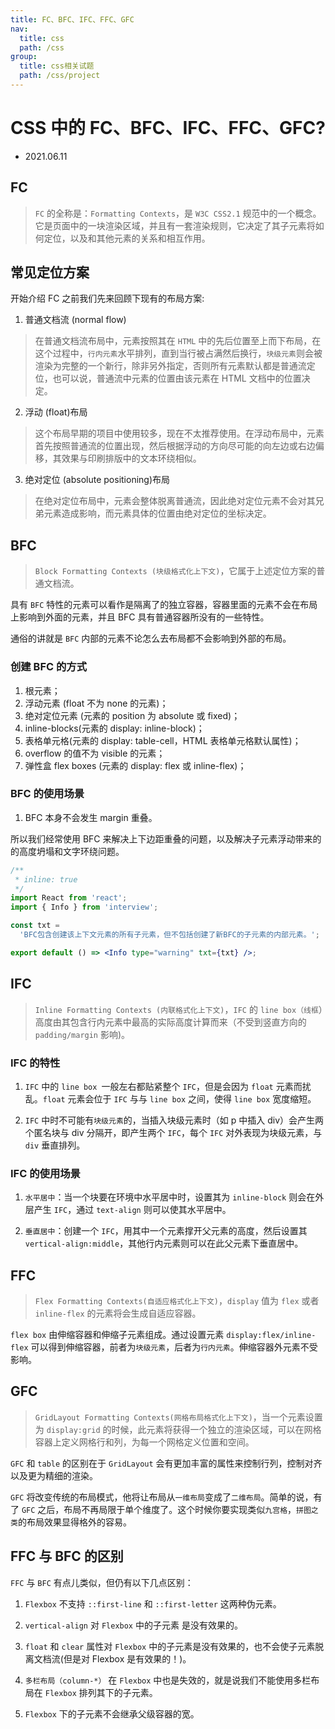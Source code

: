 ```yaml
---
title: FC、BFC、IFC、FFC、GFC
nav:
  title: css
  path: /css
group:
  title: css相关试题
  path: /css/project
---
```


# CSS 中的 FC、BFC、IFC、FFC、GFC?

- 2021.06.11

## FC

> `FC` 的全称是：`Formatting Contexts`，是 `W3C CSS2.1` 规范中的一个概念。它是页面中的一块渲染区域，并且有一套渲染规则，它决定了其子元素将如何定位，以及和其他元素的关系和相互作用。

## 常见定位方案

开始介绍 FC 之前我们先来回顾下现有的布局方案:

1. 普通文档流 (normal flow)

> 在普通文档流布局中，元素按照其在 `HTML` 中的先后位置至上而下布局，在这个过程中，`行内元素`水平排列，直到当行被占满然后换行，`块级元素`则会被渲染为完整的一个新行，除非另外指定，否则所有元素默认都是普通流定位，也可以说，普通流中元素的位置由该元素在 HTML 文档中的位置决定。

2. 浮动 (float)布局

> 这个布局早期的项目中使用较多，现在不太推荐使用。在浮动布局中，元素首先按照普通流的位置出现，然后根据浮动的方向尽可能的向左边或右边偏移，其效果与印刷排版中的文本环绕相似。

3. 绝对定位 (absolute positioning)布局

> 在绝对定位布局中，元素会整体脱离普通流，因此绝对定位元素不会对其兄弟元素造成影响，而元素具体的位置由绝对定位的坐标决定。

## BFC

> `Block Formatting Contexts (块级格式化上下文)`，它属于上述定位方案的普通文档流。

具有 `BFC` 特性的元素可以看作是隔离了的独立容器，容器里面的元素不会在布局上影响到外面的元素，并且 BFC 具有普通容器所没有的一些特性。

通俗的讲就是 `BFC` 内部的元素不论怎么去布局都不会影响到外部的布局。

### 创建 BFC 的方式

1. 根元素；
2. 浮动元素 (float 不为 none 的元素)；
3. 绝对定位元素 (元素的 position 为 absolute 或 fixed)；
4. inline-blocks(元素的 display: inline-block)；
5. 表格单元格(元素的 display: table-cell，HTML 表格单元格默认属性)；
6. overflow 的值不为 visible 的元素；
7. 弹性盒 flex boxes (元素的 display: flex 或 inline-flex)；

### BFC 的使用场景

1. BFC 本身不会发生 margin 重叠。

所以我们经常使用 BFC 来解决上下边距重叠的问题，以及解决子元素浮动带来的的高度坍塌和文字环绕问题。

```jsx
/**
 * inline: true
 */
import React from 'react';
import { Info } from 'interview';

const txt =
  'BFC包含创建该上下文元素的所有子元素，但不包括创建了新BFC的子元素的内部元素。';

export default () => <Info type="warning" txt={txt} />;
```

## IFC

> `Inline Formatting Contexts (内联格式化上下文)`，`IFC` 的 `line box（线框`）高度由其包含行内元素中最高的实际高度计算而来（不受到竖直方向的 `padding/margin` 影响)。

### IFC 的特性

1. `IFC` 中的 `line box `一般左右都贴紧整个 `IFC`，但是会因为 `float` 元素而扰乱。`float` 元素会位于 `IFC` 与与 `line box` 之间，使得 `line box` 宽度缩短。

2. `IFC` 中时不可能有`块级元素`的，当插入块级元素时（如 p 中插入 div）会产生两个匿名块与 div 分隔开，即产生两个 `IFC`，每个 `IFC` 对外表现为块级元素，与 `div` 垂直排列。

### IFC 的使用场景

1. `水平居中`：当一个块要在环境中水平居中时，设置其为 `inline-block` 则会在外层产生 `IFC`，通过 `text-align` 则可以使其水平居中。

2. `垂直居中`：创建一个 `IFC`，用其中一个元素撑开父元素的高度，然后设置其 `vertical-align:middle`，其他行内元素则可以在此父元素下垂直居中。

## FFC

> `Flex Formatting Contexts(自适应格式化上下文)`，`display` 值为 `flex` 或者 `inline-flex` 的元素将会生成自适应容器。

`flex box` 由伸缩容器和伸缩子元素组成。通过设置元素 `display:flex/inline-flex` 可以得到伸缩容器，前者为`块级元素`，后者为`行内元素`。伸缩容器外元素不受影响。

## GFC

> `GridLayout Formatting Contexts(网格布局格式化上下文)`，当一个元素设置为 `display:grid` 的时候，此元素将获得一个独立的渲染区域，可以在网格容器上定义网格行和列，为每一个网格定义位置和空间。

`GFC` 和 `table` 的区别在于 `GridLayout` 会有更加丰富的属性来控制行列，控制对齐以及更为精细的渲染。

`GFC` 将改变传统的布局模式，他将让布局从`一维布局`变成了`二维布局`。简单的说，有了 `GFC` 之后，布局不再局限于单个维度了。这个时候你要实现类似`九宫格`，`拼图之类`的布局效果显得格外的容易。

## FFC 与 BFC 的区别

`FFC` 与 `BFC` 有点儿类似，但仍有以下几点区别：

1. `Flexbox` 不支持 `::first-line` 和 `::first-letter` 这两种伪元素。

2. `vertical-align` 对 `Flexbox` 中的子元素 是没有效果的。

3. `float` 和 `clear` 属性对 `Flexbox` 中的子元素是没有效果的，也不会使子元素脱离文档流(但是对 Flexbox 是有效果的！)。

4. `多栏布局（column-*）` 在 `Flexbox` 中也是失效的，就是说我们不能使用多栏布局在 `Flexbox` 排列其下的子元素。

5. `Flexbox` 下的子元素不会继承父级容器的宽。
